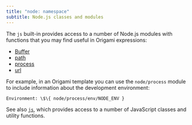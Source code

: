 ```yaml
---
title: "node: namespace"
subtitle: Node.js classes and modules
---
```


The `js` built-in provides access to a number of Node.js modules with functions that you may find useful in Origami expressions:

- [Buffer](https://nodejs.org/dist/latest-v19.x/docs/api/buffer.html)
- [path](https://nodejs.org/dist/latest-v19.x/docs/api/path.html)
- [process](https://nodejs.org/dist/latest-v19.x/docs/api/process.html)
- [url](https://nodejs.org/dist/latest-v19.x/docs/api/url.html)

For example, in an Origami template you can use the `node/process` module to include information about the development environment:

```
Environment: \$\{ node/process/env/NODE_ENV }
```

See also [`js`](js.html), which provides access to a number of JavaScript classes and utility functions.
